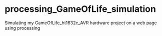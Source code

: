 processing_GameOfLife_simulation
================================

Simulating my GameOfLife_ht1632c_AVR hardware project on a web page using processing
